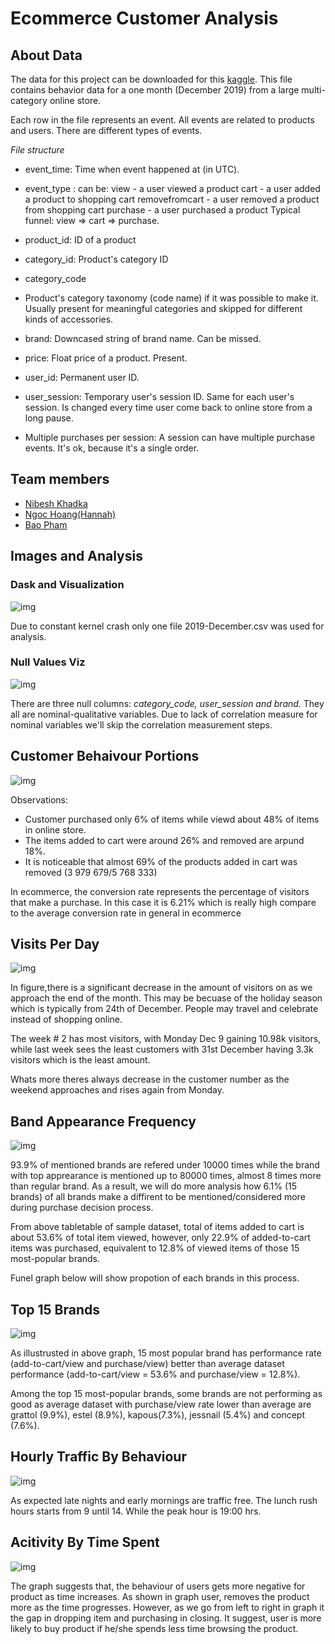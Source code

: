 # Ecommerce Customer Analysis

## About Data

The data for this project can be downloaded for this [kaggle](https://www.kaggle.com/mkechinov/ecommerce-events-history-in-cosmetics-shop). This file contains behavior data for a one month (December 2019) from a large multi-category online store. 


Each row in the file represents an event. All events are related to products and users. There are different types of events.

*File structure*
- event_time: Time when event happened at (in UTC).

- event_type : can be:
view - a user viewed a product
cart - a user added a product to shopping cart
removefromcart - a user removed a product from shopping cart
purchase - a user purchased a product
Typical funnel: view => cart => purchase.

- product_id: ID of a product

- category_id: Product's category ID

- category_code

- Product's category taxonomy (code name) if it was possible to make it. Usually present for meaningful categories and skipped for different kinds of accessories.

- brand: Downcased string of brand name. Can be missed.

- price: Float price of a product. Present.

- user_id: Permanent user ID.

- user_session: Temporary user's session ID. Same for each user's session. Is changed every time user come back to online store from a long pause.

- Multiple purchases per session: A session can have multiple purchase events. It's ok, because it's a single order.


## Team members

- [Nibesh Khadka](https://github.com/nibukdk)
- [Ngoc Hoang(Hannah)](https://github.com/htmn88)
- [Bao Pham](https://www.kaggle.com/baoph153)


## Images and Analysis

### Dask and Visualization
![img](https://github.com/htmn88/ecommerce-analysis/tree/master/Imgs/dask_visualize.png)

Due to constant kernel crash only one file 2019-December.csv was used for analysis.

### Null Values Viz


![img](Imgs\missing.png)

There are three null columns: *category_code, user_session  and brand*. They all are nominal-qualitative variables. Due to lack of correlation measure for nominal variables we'll skip the correlation measurement steps.

## Customer Behaivour Portions

![img](Imgs\customer_behavior.png)


Observations:
- Customer purchased only 6% of items while viewd about 48% of items in online store. 
- The items added to cart were around 26% and removed are arpund 18%. 
- It is noticeable that almost 69% of the products added in cart was removed (3 979 679/5 768 333)

In ecommerce, the conversion rate represents the percentage of visitors that make a purchase. In this case it is 6.21% which is really high compare to the average conversion rate in general in ecommerce


## Visits Per Day

![img](Imgs\visits_everyday.png)

In figure,there is a significant decrease in the amount of visitors on as we approach the end of the month. This may be becuase of the holiday season which is typically from 24th of December. People may travel and celebrate instead of shopping online.

The week # 2 has most visitors, with Monday Dec 9 gaining 10.98k visitors, while last week sees the least customers with 31st December having 3.3k visitors which is the least amount.

Whats more theres always decrease in the customer number as the weekend approaches and rises again from Monday.


## Band Appearance Frequency

![img](Imgs\brand.png)

93.9% of mentioned brands are refered under 10000 times while the brand with top apprearance is mentioned up to 80000 times, almost 8 times more than regular brand. As a result, we will do more analysis how 6.1% (15 brands) of all brands make a diffirent to be mentioned/considered more during purchase decision process. 


From above tabletable of sample dataset, total of items added to cart is about 53.6% of total item viewed, however, only 22.9% of added-to-cart items was purchased, equivalent to 12.8% of viewed items of those 15 most-popular brands.

Funel graph below will show propotion of each brands in this process.


## Top 15 Brands


![img](Imgs\top_brands.png)

As illustrusted in above graph, 15 most popular brand has performance rate (add-to-cart/view and purchase/view) better than average dataset performance (add-to-cart/view = 53.6% and purchase/view = 12.8%). 

Among the top 15 most-popular brands, some brands are not performing as good as average dataset with purchase/view rate lower than average are grattol (9.9%), estel (8.9%), kapous(7.3%), jessnail (5.4%) and concept (7.6%). 


## Hourly Traffic By Behaviour

![img](Imgs\hourly_traffic.png)

As expected late nights and early mornings are traffic free. The lunch rush hours starts from 9 until 14. While the peak hour is 19:00 hrs.
    

## Acitivity By Time Spent

![img](Imgs\avg_activity.png)

The graph suggests that, the behaviour of users gets more negative for product as time increases. As shown in graph user, removes the product more as the time progresses. However, as we go from left to right in graph it the gap in dropping item and purchasing in closing. It suggest, user is more likely to buy product if he/she spends less time browsing the product.



